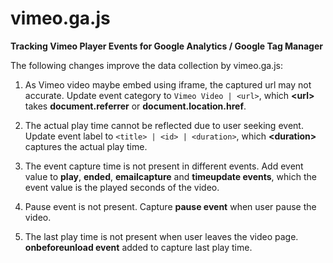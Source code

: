 # vimeo.ga.js

**Tracking Vimeo Player Events for Google Analytics / Google Tag Manager**

The following changes improve the data collection by vimeo.ga.js:

1) As Vimeo video maybe embed using iframe, the captured url may not accurate.
Update event category to ``Vimeo Video | <url>``, which **\<url\>** takes **document.referrer** or **document.location.href**.

2) The actual play time cannot be reflected due to user seeking event.
Update event label to ``<title> | <id> | <duration>``, which **\<duration\>** captures the actual play time. 

3) The event capture time is not present in different events.
Add event value to **play**, **ended**, **emailcapture** and **timeupdate events**, which the event value is the played seconds of the video.

4) Pause event is not present.
Capture **pause event** when user pause the video.

5) The last play time is not present when user leaves the video page.
**onbeforeunload event** added to capture last play time.
